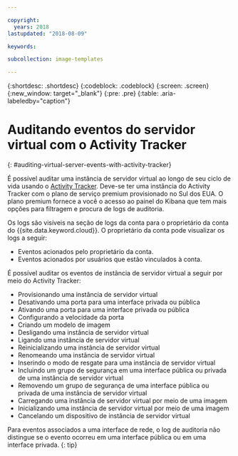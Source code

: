 ```yaml
---

copyright:
  years: 2018
lastupdated: "2018-08-09"

keywords:

subcollection: image-templates

---
```


{:shortdesc: .shortdesc}
{:codeblock: .codeblock}
{:screen: .screen}
{:new_window: target="_blank"}
{:pre: .pre}
{:table: .aria-labeledby="caption"}

# Auditando eventos do servidor virtual com o Activity Tracker
{: #auditing-virtual-server-events-with-activity-tracker}

É possível auditar uma instância de servidor virtual ao longo de seu ciclo de vida usando o [Activity Tracker](/docs/services/cloud-activity-tracker?topic=cloud-activity-tracker-activity_tracker_ov). Deve-se ter uma instância do Activity Tracker com o plano de serviço premium provisionado no Sul dos EUA. O plano premium fornece a você o acesso ao painel do Kibana que tem mais opções para filtragem e procura de logs de auditoria.

Os logs são visíveis na seção de logs da conta para o proprietário da conta do {{site.data.keyword.cloud}}. O proprietário da conta pode visualizar os logs a seguir:
* Eventos acionados pelo proprietário da conta.
* Eventos acionados por usuários que estão vinculados à conta.

É possível auditar os eventos de instância de servidor virtual a seguir por meio do Activity Tracker:
* Provisionando uma instância de servidor virtual
* Desativando uma porta para uma interface privada ou pública
* Ativando uma porta para uma interface privada ou pública
* Configurando a velocidade da porta
* Criando um modelo de imagem
* Desligando uma instância de servidor virtual
* Ligando uma instância de servidor virtual
* Reinicializando uma instância de servidor virtual
* Renomeando uma instância de servidor virtual
* Inserindo o modo de resgate para uma instância de servidor virtual
* Incluindo um grupo de segurança em uma interface pública ou privada de uma instância de servidor virtual
* Removendo um grupo de segurança de uma interface pública ou privada de uma instância de servidor virtual
* Carregando uma instância de servidor virtual por meio de uma imagem
* Inicializando uma instância de servidor virtual por meio de uma imagem
* Cancelando um dispositivo de instância de servidor virtual

Para eventos associados a uma interface de rede, o log de auditoria não distingue se o evento ocorreu em uma interface pública ou em uma interface privada.
{: tip}

